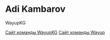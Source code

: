 # Adi Kambarov
WayupKG

[Сайт команды WayupKG](https://wayupkg.github.io/MainSite/ "Ссылка сайта")
[Сайт команды Wayup](https://wayupkg.github.io/MainSite/ "Ссылка сайта")
